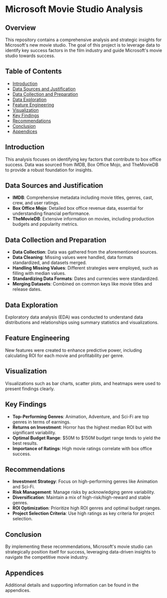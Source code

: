 
# Microsoft Movie Studio Analysis

## Overview
This repository contains a comprehensive analysis and strategic insights for Microsoft's new movie studio. The goal of this project is to leverage data to identify key success factors in the film industry and guide Microsoft's movie studio towards success.

## Table of Contents
- [Introduction](#introduction)
- [Data Sources and Justification](#data-sources-and-justification)
- [Data Collection and Preparation](#data-collection-and-preparation)
- [Data Exploration](#data-exploration)
- [Feature Engineering](#feature-engineering)
- [Visualization](#visualization)
- [Key Findings](#key-findings)
- [Recommendations](#recommendations)
- [Conclusion](#conclusion)
- [Appendices](#appendices)

## Introduction
This analysis focuses on identifying key factors that contribute to box office success. Data was sourced from IMDB, Box Office Mojo, and TheMovieDB to provide a robust foundation for insights.

## Data Sources and Justification
- **IMDB**: Comprehensive metadata including movie titles, genres, cast, crew, and user ratings.
- **Box Office Mojo**: Detailed box office revenue data, essential for understanding financial performance.
- **TheMovieDB**: Extensive information on movies, including production budgets and popularity metrics.

## Data Collection and Preparation
- **Data Collection**: Data was gathered from the aforementioned sources.
- **Data Cleaning**: Missing values were handled, data formats standardized, and datasets merged.
- **Handling Missing Values**: Different strategies were employed, such as filling with median values.
- **Standardizing Data Formats**: Dates and currencies were standardized.
- **Merging Datasets**: Combined on common keys like movie titles and release dates.

## Data Exploration
Exploratory data analysis (EDA) was conducted to understand data distributions and relationships using summary statistics and visualizations.

## Feature Engineering
New features were created to enhance predictive power, including calculating ROI for each movie and profitability per genre.

## Visualization
Visualizations such as bar charts, scatter plots, and heatmaps were used to present findings clearly.

## Key Findings
- **Top-Performing Genres**: Animation, Adventure, and Sci-Fi are top genres in terms of earnings.
- **Returns on Investment**: Horror has the highest median ROI but with significant variability.
- **Optimal Budget Range**: $50M to $150M budget range tends to yield the best results.
- **Importance of Ratings**: High movie ratings correlate with box office success.

## Recommendations
- **Investment Strategy**: Focus on high-performing genres like Animation and Sci-Fi.
- **Risk Management**: Manage risks by acknowledging genre variability.
- **Diversification**: Maintain a mix of high-risk/high-reward and stable genres.
- **ROI Optimization**: Prioritize high ROI genres and optimal budget ranges.
- **Project Selection Criteria**: Use high ratings as key criteria for project selection.

## Conclusion
By implementing these recommendations, Microsoft's movie studio can strategically position itself for success, leveraging data-driven insights to navigate the competitive movie industry.

## Appendices
Additional details and supporting information can be found in the appendices.
